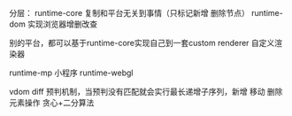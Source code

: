分层：
  runtime-core 复制和平台无关到事情（只标记新增 删除节点）
  runtime-dom 实现浏览器增删改查
  
  别的平台，都可以基于runtime-core实现自己到一套custom renderer 自定义渲染器

  runtime-mp 小程序
  runtime-webgl

vdom diff
  预判机制，当预判没有匹配就会实行最长递增子序列，新增 移动 删除元素操作 贪心+二分算法